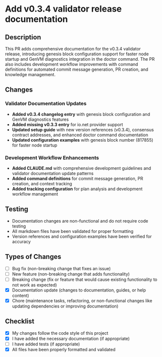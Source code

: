 # Add v0.3.4 validator release documentation

## Description

This PR adds comprehensive documentation for the v0.3.4 validator release, introducing genesis block configuration support for faster node startup and GenVM diagnostics integration in the doctor command. The PR also includes development workflow improvements with command definitions for automated commit message generation, PR creation, and knowledge management.

## Changes

### Validator Documentation Updates
- **Added v0.3.4 changelog entry** with genesis block configuration and GenVM diagnostics features
- **Added missing v0.3.3 entry** for io.net provider support
- **Updated setup guide** with new version references (v0.3.4), consensus contract addresses, and enhanced doctor command documentation
- **Updated configuration examples** with genesis block number (817855) for faster node startup

### Development Workflow Enhancements
- **Added CLAUDE.md** with comprehensive development guidelines and validator documentation update patterns
- **Added command definitions** for commit message generation, PR creation, and context tracking
- **Added tracking configuration** for plan analysis and development workflow management

## Testing

- Documentation changes are non-functional and do not require code testing
- All markdown files have been validated for proper formatting
- Version references and configuration examples have been verified for accuracy

## Types of Changes

- [ ] Bug fix (non-breaking change that fixes an issue)
- [ ] New feature (non-breaking change that adds functionality)
- [ ] Breaking change (fix or feature that would cause existing functionality to not work as expected)
- [x] Documentation update (changes to documentation, guides, or help content)
- [x] Chore (maintenance tasks, refactoring, or non-functional changes like updating dependencies or improving documentation)

## Checklist

- [x] My changes follow the code style of this project
- [x] I have added the necessary documentation (if appropriate)
- [ ] I have added tests (if appropriate)
- [x] All files have been properly formatted and validated